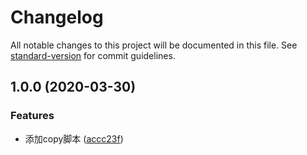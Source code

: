 # Changelog

All notable changes to this project will be documented in this file. See [standard-version](https://github.com/conventional-changelog/standard-version) for commit guidelines.

## 1.0.0 (2020-03-30)


### Features

* 添加copy脚本 ([accc23f](https://github.com/myWsq/sys-theme/commit/accc23f))
